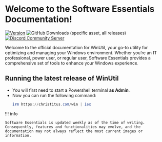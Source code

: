 # Welcome to the Software Essentials Documentation!

[![Version](https://img.shields.io/github/v/release/ChrisTitusTech/winutil?color=%230567ff&label=Latest%20Release&style=for-the-badge)](https://github.com/ChrisTitusTech/winutil/releases/latest)
![GitHub Downloads (specific asset, all releases)](https://img.shields.io/github/downloads/ChrisTitusTech/winutil/winutil.ps1?label=Total%20Downloads&style=for-the-badge)
[![Discord Community Server](https://dcbadge.limes.pink/api/server/https://discord.gg/RUbZUZyByQ)](https://discord.gg/RUbZUZyByQ)

Welcome to the official documentation for WinUtil, your go-to utility for optimizing and managing your Windows environment. Whether you’re an IT professional, power user, or regular user, Software Essentials provides a comprehensive set of tools to enhance your Windows experience.

## Running the latest release of WinUtil

* You will first need to start a Powershell terminal **as Admin**.
* Now you can run the following command:
   ```ps1
   irm https://christitus.com/win | iex
   ```

!!! info

    Software Essentials is updated weekly as of the time of writing. Consequently, features and functionalities may evolve, and the documentation may not always reflect the most current images or information.
